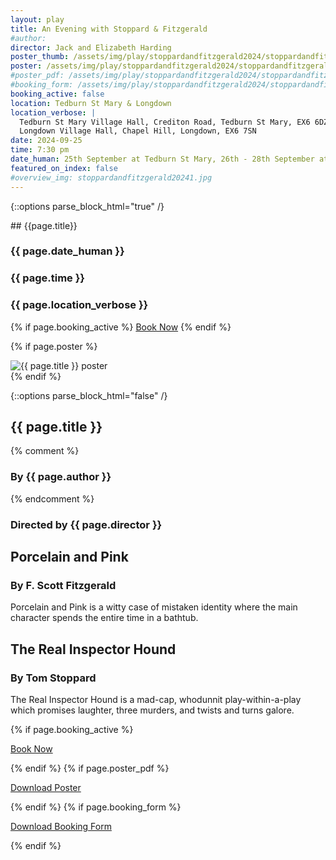 ```yaml
---
layout: play
title: An Evening with Stoppard & Fitzgerald
#author:
director: Jack and Elizabeth Harding
poster_thumb: /assets/img/play/stoppardandfitzgerald2024/stoppardandfitzgerald2024thumb.jpg
poster: /assets/img/play/stoppardandfitzgerald2024/stoppardandfitzgerald2024poster.jpg
#poster_pdf: /assets/img/play/stoppardandfitzgerald2024/stoppardandfitzgerald2024poster.pdf
#booking_form: /assets/img/play/stoppardandfitzgerald2024/stoppardandfitzgerald2024bookingform.pdf
booking_active: false
location: Tedburn St Mary & Longdown
location_verbose: |
  Tedburn St Mary Village Hall, Crediton Road, Tedburn St Mary, EX6 6DZ
  Longdown Village Hall, Chapel Hill, Longdown, EX6 7SN
date: 2024-09-25
time: 7:30 pm
date_human: 25th September at Tedburn St Mary, 26th - 28th September at Longdown
featured_on_index: false
#overview_img: stoppardandfitzgerald20241.jpg
---
```



{::options parse_block_html="true" /}

<div class="jumbotron">
## {{page.title}}
<h3> <i class="fas fa-calendar-alt"></i> {{ page.date_human }}</h3>
<h3> <i class="fas fa-clock"></i> {{ page.time }}</h3>
<h3> <i class="fas fa-map-marker-alt"></i> {{ page.location_verbose }}</h3>
{% if page.booking_active %}
<a class="btn btn-primary" href="{{ site.social_links.ticketsource }}" role="button">Book Now</a>
{% endif %}
</div>

{% if page.poster %}
<div class="row text-center">
<div class="col-1">
</div>
<div class="col-10">
<img class="img-fluid" src="{{ page.poster | relative_url }}" alt="{{ page.title }} poster" />
</div>
<div class="col-1">
</div>
</div>
{% endif %}

{::options parse_block_html="false" /}

## {{ page.title }}
{% comment %}
### By {{ page.author }}
{% endcomment %}
### Directed by {{ page.director }}

## Porcelain and Pink
### By F. Scott Fitzgerald

Porcelain and Pink is a witty case of mistaken identity where the main character
spends the entire time in a bathtub.

## The Real Inspector Hound
### By Tom Stoppard

The Real Inspector Hound is a mad-cap, whodunnit play-within-a-play which
promises laughter, three murders, and twists and turns galore.

{% if page.booking_active %}
<p class="text-center"><a class="btn btn-primary" href="{{ site.social_links.ticketsource }}" role="button">Book Now</a></p>
{% endif %}
{% if page.poster_pdf %}
<p class="text-center"><a href="{{ page.poster_pdf | relative_url}}" role="button">Download Poster</a></p>
{% endif %}
{% if page.booking_form %}
<p class="text-center"><a href="{{ page.booking_form | relative_url }}" role="button">Download Booking Form</a></p>
{% endif %}
